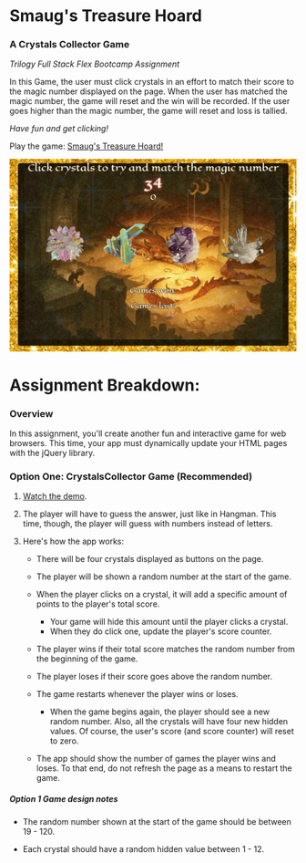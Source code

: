 # Smaug's Treasure Hoard #
### A Crystals Collector Game ###
*Trilogy Full Stack Flex Bootcamp Assignment*

In this Game, the user must click crystals in an effort to match their score to the magic number displayed on the page. When the user has matched the magic number, the game will reset and the win will be recorded.  If the user goes higher than the magic number, the game will reset and  loss is tallied.

*Have fun and get clicking!*

Play the game: 
[Smaug's Treasure Hoard!](https://lamepixie.github.io/Smaugs_CrystalCollector/)

![Smaug's Treasure Hoard](assets/images/crystals_screengrab.JPG)

# Assignment Breakdown: 

### Overview

In this assignment, you'll create another fun and interactive game for web browsers. This time, your app must dynamically update your HTML pages with the jQuery library.

### Option One: CrystalsCollector Game (Recommended)

1. [Watch the demo](homework_demos/crystalsCollector_demo.mp4).

2. The player will have to guess the answer, just like in Hangman. This time, though, the player will guess with numbers instead of letters. 

3. Here's how the app works:

   * There will be four crystals displayed as buttons on the page.

   * The player will be shown a random number at the start of the game.

   * When the player clicks on a crystal, it will add a specific amount of points to the player's total score. 

     * Your game will hide this amount until the player clicks a crystal.
     * When they do click one, update the player's score counter.

   * The player wins if their total score matches the random number from the beginning of the game.

   * The player loses if their score goes above the random number.

   * The game restarts whenever the player wins or loses.

     * When the game begins again, the player should see a new random number. Also, all the crystals will have four new hidden values. Of course, the user's score (and score counter) will reset to zero.

   * The app should show the number of games the player wins and loses. To that end, do not refresh the page as a means to restart the game.

##### Option 1 Game design notes

* The random number shown at the start of the game should be between 19 - 120.

* Each crystal should have a random hidden value between 1 - 12.
